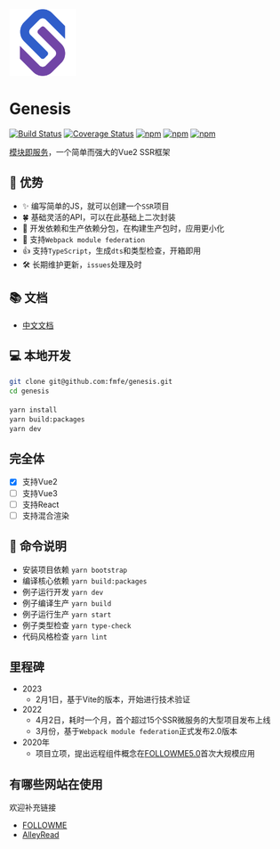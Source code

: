 <img src="./logo.svg" width="120">    

# Genesis


[![Build Status](https://travis-ci.org/fmfe/genesis.svg?branch=master)](https://travis-ci.org/fmfe/genesis)
[![Coverage Status](https://coveralls.io/repos/github/fmfe/genesis/badge.svg?branch=master)](https://coveralls.io/github/fmfe/genesis?branch=master)
[![npm](https://img.shields.io/npm/v/@fmfe/genesis-core.svg)](https://www.npmjs.com/package/@fmfe/genesis-core) 
[![npm](https://img.shields.io/npm/dm/@fmfe/genesis-core.svg)](https://www.npmjs.com/package/@fmfe/genesis-core)
[![npm](https://img.shields.io/npm/dt/@fmfe/genesis-core.svg)](https://www.npmjs.com/package/@fmfe/genesis-core)

[模块即服务](./docs/zh-CN/why.md)，一个简单而强大的Vue2 SSR框架

## 🚀 优势
- ✨ 编写简单的JS，就可以创建一个`SSR`项目    
- 🍀 基础灵活的API，可以在此基础上二次封装
- 🙅 开发依赖和生产依赖分包，在构建生产包时，应用更小化    
- 🤝 支持`Webpack module federation`
- 👍 支持`TypeScript`，生成`dts`和类型检查，开箱即用    
- 🛠 长期维护更新，`issues`处理及时

## 📚 文档
- [中文文档](./docs/zh-CN/README.md)
## 💻 本地开发
```bash
git clone git@github.com:fmfe/genesis.git
cd genesis

yarn install
yarn build:packages
yarn dev
```

## 完全体
- [x] 支持Vue2
- [ ] 支持Vue3
- [ ] 支持React
- [ ] 支持混合渲染

## 🧰 命令说明
- 安装项目依赖 `yarn bootstrap`
- 编译核心依赖 `yarn build:packages`
- 例子运行开发 `yarn dev`
- 例子编译生产 `yarn build`
- 例子运行生产 `yarn start`
- 例子类型检查 `yarn type-check`
- 代码风格检查 `yarn lint`

## 里程碑
- 2023
  - 2月1日，基于Vite的版本，开始进行技术验证
- 2022
  - 4月2日，耗时一个月，首个超过15个SSR微服务的大型项目发布上线
  - 3月份，基于`Webpack module federation`正式发布2.0版本
- 2020年
  - 项目立项，提出远程组件概念在[FOLLOWME5.0](https://www.followme.com/)首次大规模应用
  
## 有哪些网站在使用
欢迎补充链接
- [FOLLOWME](https://www.followme.com)
- [AlleyRead](http://alleyread.com)

